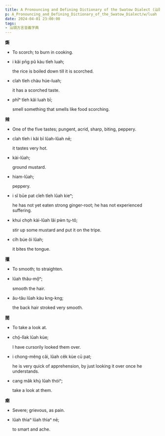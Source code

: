 ```yaml
---
title: A Pronouncing and Defining Dictionary of the Swatow Dialect (汕頭方言音義字典) / luah
p: A_Pronouncing_and_Defining_Dictionary_of_the_Swatow_Dialect/w/luah
date: 2024-04-01 23:00:00
tags: 
- 汕頭方言音義字典
---
```



**燍**
- To scorch; to burn in cooking.

- i kâi pn̄g pû kàu tîeh luah;

  the rice is boiled down till it is scorched.

- cîah tîeh chàu húe-luah;

  it has a scorched taste.

- phīⁿ tîeh kâi luah bī;

  smell something that smells like food scorching.

**辣**
- One of the five tastes; pungent, acrid, sharp, biting, peppery.

- cîah tîeh i kâi bī lûah-lûah nē;

  it tastes very hot.

- kài-lûah;

  ground mustard.

- hiam-lûah;

  peppery.

- i sĭ būe pat cîeh tîeh lûah kieⁿ;

  he has not yet eaten strong ginger-root; he has not experienced suffering.

- khui cho̤h kài-lûah lâi pẁn tṳ-tŏ;

  stir up some mustard and put it on the tripe.

- cîh búe ŏi lûah;

  it bites the tongue.

**擸**
- To smooth; to straighten.

- lûah thâu-mô̤ⁿ;

  smooth the hair.

- ău-tâu lûah kàu kng-kng;

  the back hair stroked very smooth.

**閱**
- To take a look at.

- chó̤-lîak lûah kùe;

  I have cursorily looked them over.

- i chong-mêng căi, lûah cêk kùe cū pat;

  he is very quick of apprehension, by just looking it over once he understands.

- cang mâk khṳ̀ lûah thóiⁿ;

  take a look at them.

**𤷫**
- Severe; grievous, as pain.

- lûah thìaⁿ lûah thìaⁿ nē;

  to smart and ache.